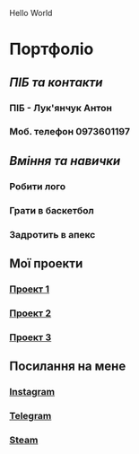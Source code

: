Hello World
# **Портфоліо**
## **_ПІБ та контакти_**
### ПІБ - Лук'янчук Антон
### Моб. телефон 0973601197
## **_Вміння та навички_**
### Робити лого
### Грати в баскетбол
### Задротить в апекс
## Мої проекти
### [Проект 1](https://github.com/Gr1ff1t/repo_numb1)
### [Проект 2](https://github.com/Gr1ff1t/helloworld)
### [Проект 3](https://github.com/Gr1ff1t/OOPLR13)
## Посилання на мене
### [Instagram](https://instagram.com/ular.qwe)
### [Telegram](t.me/Ularqwe)
### [Steam](https://steamcommunity.com/profiles/76561198980475241/)
